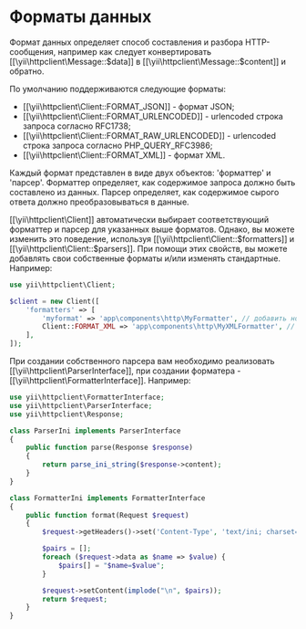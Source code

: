 Форматы данных
============

Формат данных определяет способ составления и разбора HTTP-сообщения, например как следует конвертировать 
[[\yii\httpclient\Message::$data]] в [[\yii\httpclient\Message::$content]] и обратно.

По умолчанию поддерживаются следующие форматы:

 - [[\yii\httpclient\Client::FORMAT_JSON]] - формат JSON;
 - [[\yii\httpclient\Client::FORMAT_URLENCODED]] - urlencoded строка запроса согласно RFC1738;
 - [[\yii\httpclient\Client::FORMAT_RAW_URLENCODED]] - urlencoded строка запроса согласно PHP_QUERY_RFC3986;
 - [[\yii\httpclient\Client::FORMAT_XML]] - формат XML.

Каждый формат представлен в виде двух объектов: 'форматтер' и 'парсер'. Форматтер определяет, как содержимое запроса должно быть составлено из данных. 
Парсер определяет, как содержимое сырого ответа должно преобразовываться в данные.

[[\yii\httpclient\Client]] автоматически выбирает соответствующий форматтер и парсер для указанных выше форматов.
Однако, вы можете изменить это поведение,  используя [[\yii\httpclient\Client::$formatters]] и [[\yii\httpclient\Client::$parsers]].
При помощи этих свойств, вы можете добавлять свои собственные форматы и/или изменять стандартные.
Например:

```php
use yii\httpclient\Client;

$client = new Client([
    'formatters' => [
        'myformat' => 'app\components\http\MyFormatter', // добавить новый форматтер
        Client::FORMAT_XML => 'app\components\http\MyXMLFormatter', // переопределить форматтер XML, используемый по умолчанию
    ],
]);
```

При создании  собственного парсера вам необходимо реализовать [[\yii\httpclient\ParserInterface]], 
при создании форматера - [[\yii\httpclient\FormatterInterface]]. Например:

```php
use yii\httpclient\FormatterInterface;
use yii\httpclient\ParserInterface;
use yii\httpclient\Response;

class ParserIni implements ParserInterface
{
    public function parse(Response $response)
    {
        return parse_ini_string($response->content);
    }
}

class FormatterIni implements FormatterInterface
{
    public function format(Request $request)
    {
        $request->getHeaders()->set('Content-Type', 'text/ini; charset=UTF-8');

        $pairs = [];
        foreach ($request->data as $name => $value) {
            $pairs[] = "$name=$value";
        }

        $request->setContent(implode("\n", $pairs));
        return $request;
    }
}
```

